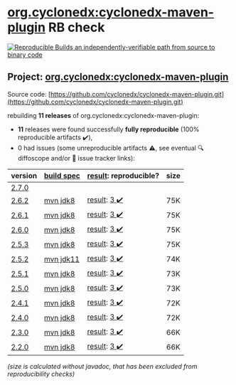 [org.cyclonedx:cyclonedx-maven-plugin](https://search.maven.org/artifact/org.cyclonedx/cyclonedx-maven-plugin/) RB check
=======

[![Reproducible Builds](https://reproducible-builds.org/images/logos/rb.svg) an independently-verifiable path from source to binary code](https://reproducible-builds.org/)

## Project: [org.cyclonedx:cyclonedx-maven-plugin](https://search.maven.org/artifact/org.cyclonedx/cyclonedx-maven-plugin/)

Source code: [https://github.com/cyclonedx/cyclonedx-maven-plugin.git](https://github.com/cyclonedx/cyclonedx-maven-plugin.git)

rebuilding **11 releases** of org.cyclonedx:cyclonedx-maven-plugin:
- **11** releases were found successfully **fully reproducible** (100% reproducible artifacts :heavy_check_mark:),
- 0 had issues (some unreproducible artifacts :warning:, see eventual :mag: diffoscope and/or :memo: issue tracker links):

| version | [build spec](/BUILDSPEC.md) | [result](https://reproducible-builds.org/docs/jvm/): reproducible? | size |
| -- | --------- | ------ | -- |
| [2.7.0](https://search.maven.org/artifact/org.cyclonedx/cyclonedx-maven-plugin/2.7.0/pom) | | | |
| [2.6.2](https://search.maven.org/artifact/org.cyclonedx/cyclonedx-maven-plugin/2.6.2/pom) | [mvn jdk8](cyclonedx-maven-plugin-2.6.2.buildspec) | [result](cyclonedx-maven-plugin-2.6.2.buildinfo): [3 :heavy_check_mark: ](cyclonedx-maven-plugin-2.6.2.buildcompare) | 75K |
| [2.6.1](https://search.maven.org/artifact/org.cyclonedx/cyclonedx-maven-plugin/2.6.1/pom) | [mvn jdk8](cyclonedx-maven-plugin-2.6.1.buildspec) | [result](cyclonedx-maven-plugin-2.6.1.buildinfo): [3 :heavy_check_mark: ](cyclonedx-maven-plugin-2.6.1.buildcompare) | 75K |
| [2.6.0](https://search.maven.org/artifact/org.cyclonedx/cyclonedx-maven-plugin/2.6.0/pom) | [mvn jdk8](cyclonedx-maven-plugin-2.6.0.buildspec) | [result](cyclonedx-maven-plugin-2.6.0.buildinfo): [3 :heavy_check_mark: ](cyclonedx-maven-plugin-2.6.0.buildcompare) | 75K |
| [2.5.3](https://search.maven.org/artifact/org.cyclonedx/cyclonedx-maven-plugin/2.5.3/pom) | [mvn jdk8](cyclonedx-maven-plugin-2.5.3.buildspec) | [result](cyclonedx-maven-plugin-2.5.3.buildinfo): [3 :heavy_check_mark: ](cyclonedx-maven-plugin-2.5.3.buildcompare) | 75K |
| [2.5.2](https://search.maven.org/artifact/org.cyclonedx/cyclonedx-maven-plugin/2.5.2/pom) | [mvn jdk11](cyclonedx-maven-plugin-2.5.2.buildspec) | [result](cyclonedx-maven-plugin-2.5.2.buildinfo): [3 :heavy_check_mark: ](cyclonedx-maven-plugin-2.5.2.buildcompare) | 74K |
| [2.5.1](https://search.maven.org/artifact/org.cyclonedx/cyclonedx-maven-plugin/2.5.1/pom) | [mvn jdk8](cyclonedx-maven-plugin-2.5.1.buildspec) | [result](cyclonedx-maven-plugin-2.5.1.buildinfo): [3 :heavy_check_mark: ](cyclonedx-maven-plugin-2.5.1.buildcompare) | 73K |
| [2.5.0](https://search.maven.org/artifact/org.cyclonedx/cyclonedx-maven-plugin/2.5.0/pom) | [mvn jdk8](cyclonedx-maven-plugin-2.5.0.buildspec) | [result](cyclonedx-maven-plugin-2.5.0.buildinfo): [3 :heavy_check_mark: ](cyclonedx-maven-plugin-2.5.0.buildcompare) | 73K |
| [2.4.1](https://search.maven.org/artifact/org.cyclonedx/cyclonedx-maven-plugin/2.4.1/pom) | [mvn jdk8](cyclonedx-maven-plugin-2.4.1.buildspec) | [result](cyclonedx-maven-plugin-2.4.1.buildinfo): [3 :heavy_check_mark: ](cyclonedx-maven-plugin-2.4.1.buildcompare) | 72K |
| [2.4.0](https://search.maven.org/artifact/org.cyclonedx/cyclonedx-maven-plugin/2.4.0/pom) | [mvn jdk8](cyclonedx-maven-plugin-2.4.0.buildspec) | [result](cyclonedx-maven-plugin-2.4.0.buildinfo): [3 :heavy_check_mark: ](cyclonedx-maven-plugin-2.4.0.buildcompare) | 72K |
| [2.3.0](https://search.maven.org/artifact/org.cyclonedx/cyclonedx-maven-plugin/2.3.0/pom) | [mvn jdk8](cyclonedx-maven-plugin-2.3.0.buildspec) | [result](cyclonedx-maven-plugin-2.3.0.buildinfo): [3 :heavy_check_mark: ](cyclonedx-maven-plugin-2.3.0.buildcompare) | 66K |
| [2.2.0](https://search.maven.org/artifact/org.cyclonedx/cyclonedx-maven-plugin/2.2.0/pom) | [mvn jdk8](cyclonedx-maven-plugin-2.2.0.buildspec) | [result](cyclonedx-maven-plugin-2.2.0.buildinfo): [3 :heavy_check_mark: ](cyclonedx-maven-plugin-2.2.0.buildcompare) | 66K |

<i>(size is calculated without javadoc, that has been excluded from reproducibility checks)</i>

